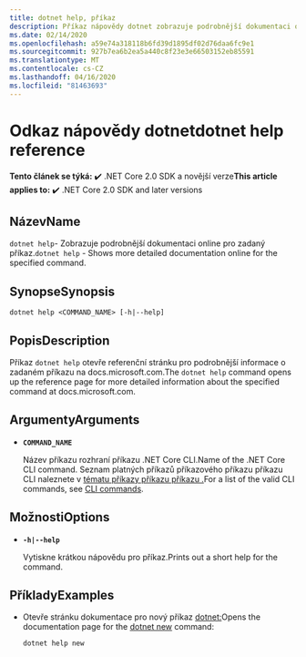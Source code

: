 ```yaml
---
title: dotnet help, příkaz
description: Příkaz nápovědy dotnet zobrazuje podrobnější dokumentaci online pro zadaný příkaz.
ms.date: 02/14/2020
ms.openlocfilehash: a59e74a318118b6fd39d1895df02d76daa6fc9e1
ms.sourcegitcommit: 927b7ea6b2ea5a440c8f23e3e66503152eb85591
ms.translationtype: MT
ms.contentlocale: cs-CZ
ms.lasthandoff: 04/16/2020
ms.locfileid: "81463693"
---
```

# <a name="dotnet-help-reference"></a><span data-ttu-id="26a2a-103">Odkaz nápovědy dotnet</span><span class="sxs-lookup"><span data-stu-id="26a2a-103">dotnet help reference</span></span>

<span data-ttu-id="26a2a-104">**Tento článek se týká:** ✔️ .NET Core 2.0 SDK a novější verze</span><span class="sxs-lookup"><span data-stu-id="26a2a-104">**This article applies to:** ✔️ .NET Core 2.0 SDK and later versions</span></span>

## <a name="name"></a><span data-ttu-id="26a2a-105">Název</span><span class="sxs-lookup"><span data-stu-id="26a2a-105">Name</span></span>

<span data-ttu-id="26a2a-106">`dotnet help`- Zobrazuje podrobnější dokumentaci online pro zadaný příkaz.</span><span class="sxs-lookup"><span data-stu-id="26a2a-106">`dotnet help` - Shows more detailed documentation online for the specified command.</span></span>

## <a name="synopsis"></a><span data-ttu-id="26a2a-107">Synopse</span><span class="sxs-lookup"><span data-stu-id="26a2a-107">Synopsis</span></span>

```dotnetcli
dotnet help <COMMAND_NAME> [-h|--help]
```

## <a name="description"></a><span data-ttu-id="26a2a-108">Popis</span><span class="sxs-lookup"><span data-stu-id="26a2a-108">Description</span></span>

<span data-ttu-id="26a2a-109">Příkaz `dotnet help` otevře referenční stránku pro podrobnější informace o zadaném příkazu na docs.microsoft.com.</span><span class="sxs-lookup"><span data-stu-id="26a2a-109">The `dotnet help` command opens up the reference page for more detailed information about the specified command at docs.microsoft.com.</span></span>

## <a name="arguments"></a><span data-ttu-id="26a2a-110">Argumenty</span><span class="sxs-lookup"><span data-stu-id="26a2a-110">Arguments</span></span>

- **`COMMAND_NAME`**

  <span data-ttu-id="26a2a-111">Název příkazu rozhraní příkazu .NET Core CLI.</span><span class="sxs-lookup"><span data-stu-id="26a2a-111">Name of the .NET Core CLI command.</span></span> <span data-ttu-id="26a2a-112">Seznam platných příkazů příkazového příkazu příkazu CLI naleznete v [tématu příkazy příkazu příkazu .](index.md#cli-commands)</span><span class="sxs-lookup"><span data-stu-id="26a2a-112">For a list of the valid CLI commands, see [CLI commands](index.md#cli-commands).</span></span>

## <a name="options"></a><span data-ttu-id="26a2a-113">Možnosti</span><span class="sxs-lookup"><span data-stu-id="26a2a-113">Options</span></span>

- **`-h|--help`**

  <span data-ttu-id="26a2a-114">Vytiskne krátkou nápovědu pro příkaz.</span><span class="sxs-lookup"><span data-stu-id="26a2a-114">Prints out a short help for the command.</span></span>

## <a name="examples"></a><span data-ttu-id="26a2a-115">Příklady</span><span class="sxs-lookup"><span data-stu-id="26a2a-115">Examples</span></span>

- <span data-ttu-id="26a2a-116">Otevře stránku dokumentace pro nový příkaz [dotnet:](dotnet-new.md)</span><span class="sxs-lookup"><span data-stu-id="26a2a-116">Opens the documentation page for the [dotnet new](dotnet-new.md) command:</span></span>

  ```dotnetcli
  dotnet help new
  ```
